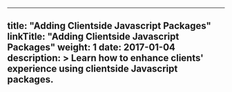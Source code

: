 
---
title: "Adding Clientside Javascript Packages"
linkTitle: "Adding Clientside Javascript Packages"
weight: 1
date: 2017-01-04
description: >
  Learn how to enhance clients' experience using clientside Javascript packages.
---
